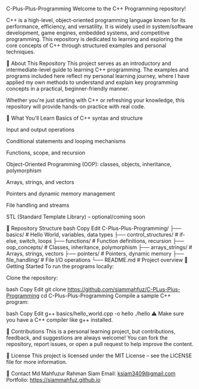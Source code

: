 C-Plus-Plus-Programming
Welcome to the C++ Programming repository!

C++ is a high-level, object-oriented programming language known for its performance, efficiency, and versatility. It is widely used in system/software development, game engines, embedded systems, and competitive programming. This repository is dedicated to learning and exploring the core concepts of C++ through structured examples and personal techniques.

📌 About This Repository
This project serves as an introductory and intermediate-level guide to learning C++ programming. The examples and programs included here reflect my personal learning journey, where I have applied my own methods to understand and explain key programming concepts in a practical, beginner-friendly manner.

Whether you're just starting with C++ or refreshing your knowledge, this repository will provide hands-on practice with real code.

🧠 What You'll Learn
Basics of C++ syntax and structure

Input and output operations

Conditional statements and looping mechanisms

Functions, scope, and recursion

Object-Oriented Programming (OOP): classes, objects, inheritance, polymorphism

Arrays, strings, and vectors

Pointers and dynamic memory management

File handling and streams

STL (Standard Template Library) – optional/coming soon

📂 Repository Structure
bash
Copy
Edit
C-Plus-Plus-Programming/
├── basics/              # Hello World, variables, data types
├── control_structures/  # if-else, switch, loops
├── functions/           # Function definitions, recursion
├── oop_concepts/        # Classes, inheritance, polymorphism
├── arrays_strings/      # Arrays, strings, vectors
├── pointers/            # Pointers, dynamic memory
├── file_handling/       # File I/O operations
└── README.md            # Project overview
🚀 Getting Started
To run the programs locally:

Clone the repository:

bash
Copy
Edit
git clone https://github.com/siammahfuz/C-PLus-Plus-Programming
cd C-Plus-Plus-Programming
Compile a sample C++ program:

bash
Copy
Edit
g++ basics/hello_world.cpp -o hello
./hello
⚠️ Make sure you have a C++ compiler like g++ installed.

🙌 Contributions
This is a personal learning project, but contributions, feedback, and suggestions are always welcome! You can fork the repository, report issues, or open a pull request to help improve the content.

📄 License
This project is licensed under the MIT License – see the LICENSE file for more information.

💬 Contact
Md Mahfuzur Rahman Siam
Email: ksiam3409@gmail.com
Portfolio: https://siammahfuz.github.io
